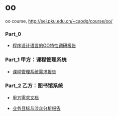 # oo
oo course, http://sei.pku.edu.cn/~caodg/course/oo/

### Part_0

* [程序设计语言的OO特性调研报告](https://github.com/Erutan-pku/oo/blob/4a1e58e83da0b94446a0fde12f7c4a2cef412ff4/PKU_Erutan%20程序设计语言的OO特性调研报告.pdf)

### Part_1 甲方：课程管理系统

* [课程管理系统需求报告](https://github.com/Erutan-pku/oo/blob/aa7753dbc432e93740e6ff006d88ac35453a4b38/课程管理系统需求报告.md)

### Part_2 乙方：图书馆系统

* [甲方需求文档](https://github.com/zhongyehong/oo-homework/blob/740f55bb10169b0eb114bfaa3e26101026b2a190/library.md ) 

* [业务目标与涉众分析报告](https://github.com/Erutan-pku/oo/blob/86b3b8f7a5e7ceb09f158632ea108a970c3e2ddc/图书馆管理系统业务目标与涉众分析.md)